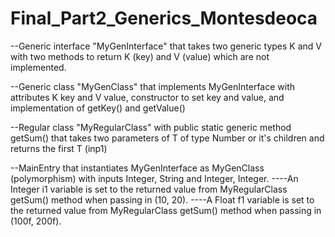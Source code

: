 # Final_Part2_Generics_Montesdeoca
--Generic interface "MyGenInterface" that takes two generic types K and V with two methods to return K (key) and V (value) which are not implemented.

--Generic class "MyGenClass" that implements MyGenInterface with attributes K key and V value, constructor to set key and value, and implementation of getKey() and getValue()

--Regular class "MyRegularClass" with public static generic method getSum() that takes two parameters of T of type Number or it's children and returns the first T (inp1)

--MainEntry that instantiates MyGenInterface as MyGenClass (polymorphism) with inputs Integer, String and Integer, Integer. ----An Integer i1 variable is set to the returned value from MyRegularClass getSum() method when passing in (10, 20). ----A Float f1 variable is set to the returned value from MyRegularClass getSum() method when passing in (100f, 200f).
